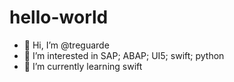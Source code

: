 # hello-world
- 👋 Hi, I’m @treguarde
- 👀 I’m interested in SAP; ABAP; UI5; swift; python
- 🌱 I’m currently learning swift
